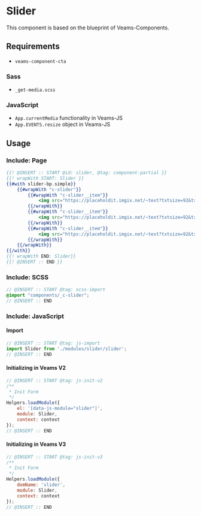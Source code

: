 # Slider

This component is based on the blueprint of Veams-Components.

## Requirements 
- `veams-component-cta`

### Sass
- `_get-media.scss`

### JavaScript
- `App.currentMedia` functionality in Veams-JS
- `App.EVENTS.resize` object in Veams-JS

## Usage

### Include: Page

``` hbs
{{! @INSERT :: START @id: slider, @tag: component-partial }}
{{! wrapWith START: Slider }}
{{#with slider-bp.simple}}
	{{#wrapWith "c-slider"}}
		{{#wrapWith "c-slider__item"}}
			<img src="https://placeholdit.imgix.net/~text?txtsize=92&txt=980%C3%97600&w=980&h=600" alt="test">
		{{/wrapWith}}
		{{#wrapWith "c-slider__item"}}
			<img src="https://placeholdit.imgix.net/~text?txtsize=92&txt=980%C3%97600&w=980&h=600" alt="test">
		{{/wrapWith}}
		{{#wrapWith "c-slider__item"}}
			<img src="https://placeholdit.imgix.net/~text?txtsize=92&txt=980%C3%97600&w=980&h=600" alt="test">
		{{/wrapWith}}
	{{/wrapWith}}
{{/with}}
{{! wrapWith END: Slider}}
{{! @INSERT :: END }}
```

### Include: SCSS

``` scss
// @INSERT :: START @tag: scss-import  
@import "components/_c-slider";
// @INSERT :: END
```

### Include: JavaScript

#### Import
``` js
// @INSERT :: START @tag: js-import  
import Slider from './modules/slider/slider';
// @INSERT :: END
```

#### Initializing in Veams V2
``` js
// @INSERT :: START @tag: js-init-v2  
/**
 * Init Form
 */
Helpers.loadModule({
	el: '[data-js-module="slider"]',
	module: Slider,
	context: context
});
// @INSERT :: END
```

#### Initializing in Veams V3
``` js
// @INSERT :: START @tag: js-init-v3   
/**
 * Init Form
 */
Helpers.loadModule({
	domName: 'slider',
	module: Slider,
	context: context
});
// @INSERT :: END
```
